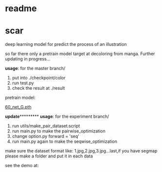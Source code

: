 # readme

# scar

deep learning model for predict the process of an illustration

so far there only a pretrain model target at decoloring from manga. Further updating in progress...<br/>

****usage****: for the master branch/

1. put into ./checkpoint/color
2. run test.py
3. check the result at ./result

pretrain model:

[60_net_G.pth](https://drive.google.com/file/d/1-Y33Kh_-MfOozs5HxcDLKkcWUAC2XXCd/view?usp=sharing)

**********************************update*******************************************
****usage****: for the experiment branch/
1. run utils/make_pair_dataset.script
2. run main.py to make the pairwise_optimization
3. change option.py forward = 'seq'
4. run main.py again to make the seqwise_optimization

make sure the dataset format like:
1.jpg,2.jpg,3.jpg...last,if you have segmap please make a folder and put it in each data

see the demo at:

